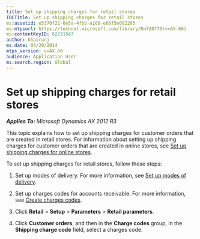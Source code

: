 ```yaml
---
title: Set up shipping charges for retail stores
TOCTitle: Set up shipping charges for retail stores
ms:assetid: e5370f22-6e5a-4fbb-a108-e68f5e082285
ms:mtpsurl: https://technet.microsoft.com/library/Dn720770(v=AX.60)
ms:contentKeyID: 62231567
author: Khairunj
ms.date: 04/29/2014
mtps_version: v=AX.60
audience: Application User
ms.search.region: Global
---
```


# Set up shipping charges for retail stores 


_**Applies To:** Microsoft Dynamics AX 2012 R3_

This topic explains how to set up shipping charges for customer orders that are created in retail stores. For information about setting up shipping charges for customer orders that are created in online stores, see [Set up shipping charges for online stores](set-up-shipping-charges-for-online-stores.md).

To set up shipping charges for retail stores, follow these steps:

1.  Set up modes of delivery. For more information, see [Set up modes of delivery](set-up-modes-of-delivery.md).

2.  Set up charges codes for accounts receivable. For more information, see [Create charges codes](create-charges-codes.md).

3.  Click **Retail** \> **Setup** \> **Parameters** \> **Retail parameters**.

4.  Click **Customer orders**, and then in the **Charge codes** group, in the **Shipping charge code** field, select a charges code.

  


